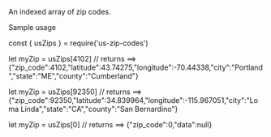 An indexed array of zip codes. 

Sample usage

const { usZips } = require('us-zip-codes')

let myZip = usZips[4102]
// returns ==> {"zip_code":4102,"latitude":43.74275,"longitude":-70.44338,"city":"Portland","state":"ME","county":"Cumberland"}

let myZip = usZips[92350]
// returns ==> {"zip_code":92350,"latitude":34.839964,"longitude":-115.967051,"city":"Loma Linda","state":"CA","county":"San Bernardino"}

let myZip = usZips[0]
// returns ==> {"zip_code":0,"data":null}
